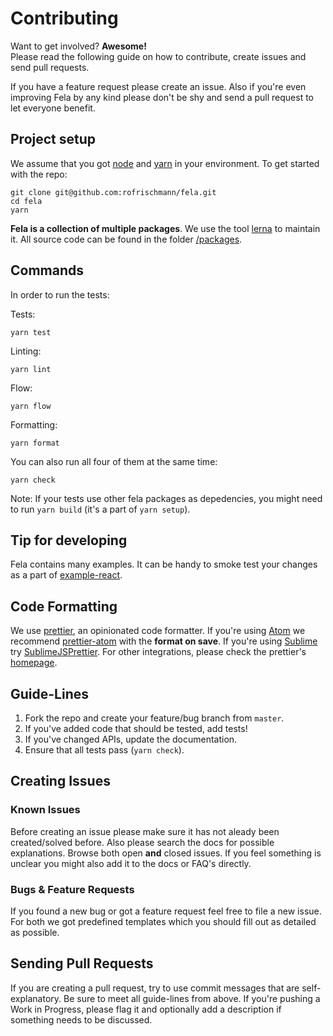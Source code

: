 # Contributing
Want to get involved? **Awesome!**<br>
Please read the following guide on how to contribute, create issues and send pull requests.

If you have a feature request please create an issue. Also if you're even improving Fela by any kind please don't be shy and send a pull request to let everyone benefit.

## Project setup

We assume that you got [node](https://nodejs.org) and [yarn](https://yarnpkg.com) in your environment. To get started with the repo:

```
git clone git@github.com:rofrischmann/fela.git
cd fela
yarn
```

**Fela is a collection of multiple packages**. We use the tool [lerna](https://lernajs.io/) to maintain it. All source code can be found in the folder [/packages](packages).

## Commands

In order to run the tests:


Tests:

```
yarn test
```

Linting:

```
yarn lint
```

Flow:

```
yarn flow
```

Formatting:

```
yarn format
```

You can also run all four of them at the same time:

```
yarn check
```

Note: If your tests use other fela packages as depedencies, you might need to run `yarn build` (it's a part of `yarn setup`).

## Tip for developing

Fela contains many examples. It can be handy to smoke test your changes as a part of [example-react](http://fela.js.org/docs/introduction/Examples.html).

## Code Formatting
We use [prettier](https://prettier.io/), an opinionated code formatter. If you're using [Atom](https://atom.io) we recommend [prettier-atom](https://atom.io/packages/prettier-atom) with the **format on save**. If you're using [Sublime](https://www.sublimetext.com/) try [SublimeJSPrettier](https://github.com/jonlabelle/SublimeJsPrettier). For other integrations, please check the prettier's [homepage](https://prettier.io/).

## Guide-Lines
1. Fork the repo and create your feature/bug branch from `master`.
2. If you've added code that should be tested, add tests!
3. If you've changed APIs, update the documentation.
4. Ensure that all tests pass (`yarn check`).

## Creating Issues
### Known Issues
Before creating an issue please make sure it has not aleady been created/solved before. Also please search the docs for possible explanations.
Browse both open **and** closed issues. If you feel something is unclear you might also add it to the docs or FAQ's directly.

### Bugs & Feature Requests
If you found a new bug or got a feature request feel free to file a new issue. For both we got predefined templates which you should fill out as detailed as possible.

## Sending Pull Requests
If you are creating a pull request, try to use commit messages that are self-explanatory. Be sure to meet all guide-lines from above. If you're pushing a Work in Progress, please flag it and optionally add a description if something needs to be discussed.
